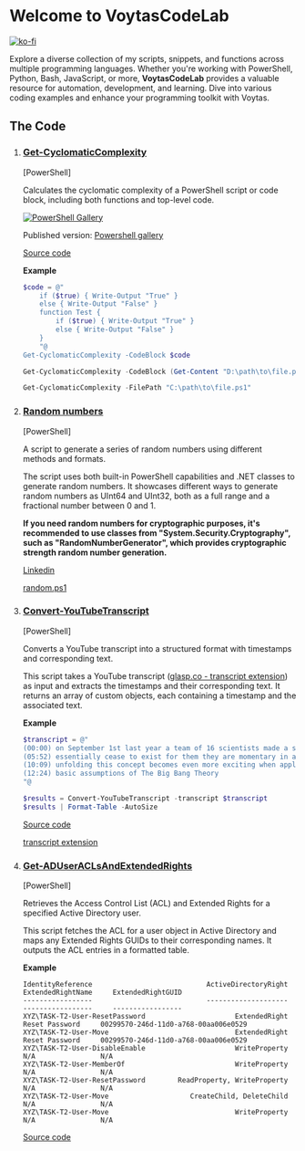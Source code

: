 # Welcome to VoytasCodeLab

[![ko-fi](https://ko-fi.com/img/githubbutton_sm.svg)](https://ko-fi.com/A0A6KYBUS)

Explore a diverse collection of my scripts, snippets, and functions across multiple programming languages. Whether you're working with PowerShell, Python, Bash, JavaScript, or more, **VoytasCodeLab** provides a valuable resource for automation, development, and learning. Dive into various coding examples and enhance your programming toolkit with Voytas.

## The Code

1. ### [Get-CyclomaticComplexity](https://www.powershellgallery.com/packages/Get-CyclomaticComplexity)

    [PowerShell]

    Calculates the cyclomatic complexity of a PowerShell script or code block, including both functions and top-level code.

    [![PowerShell Gallery](https://img.shields.io/powershellgallery/dt/Get-CyclomaticComplexity)](https://www.powershellgallery.com/packages/Get-CyclomaticComplexity)

    Published version: [Powershell gallery](https://www.powershellgallery.com/packages/Get-CyclomaticComplexity)

    [Source code](./thecode/Get-CyclomaticComplexity.ps1)

    **Example**

    ```powershell
    $code = @"
        if ($true) { Write-Output "True" }
        else { Write-Output "False" }
        function Test {
            if ($true) { Write-Output "True" }
            else { Write-Output "False" }
        }
        "@
    Get-CyclomaticComplexity -CodeBlock $code
    ```

    ```powershell
    Get-CyclomaticComplexity -CodeBlock (Get-Content "D:\path\to\file.ps1" -raw)
    ```

    ```powershell
    Get-CyclomaticComplexity -FilePath "C:\path\to\file.ps1"
    ```

2. ### [Random numbers](https://gist.github.com/voytas75/9010339feae5f2c16aab3b4e4db6c801)

   [PowerShell]

    A script to generate a series of random numbers using different methods and formats.

    The script uses both built-in PowerShell capabilities and .NET classes to generate random numbers. It showcases different ways to generate random numbers as UInt64 and UInt32, both as a full range and a fractional number between 0 and 1.

    **If you need random numbers for cryptographic purposes, it's recommended to use classes from "System.Security.Cryptography", such as "RandomNumberGenerator", which provides cryptographic strength random number generation.**
    >

    [Linkedin](https://www.linkedin.com/feed/update/urn:li:activity:7149346690402074624?utm_source=share&utm_medium=member_desktop)

    [random.ps1](https://gist.github.com/voytas75/9010339feae5f2c16aab3b4e4db6c801)

3. ### [Convert-YouTubeTranscript](./thecode/Convert-YouTubeTranscript.ps1)

   [PowerShell]

    Converts a YouTube transcript into a structured format with timestamps and corresponding text.

    This script takes a YouTube transcript ([glasp.co - transcript extension](https://glasp.co/)) as input and extracts the timestamps and their corresponding text. It returns an array of custom objects, each containing a timestamp and the associated text.

    **Example**

    ```powershell
    $transcript = @"
    (00:00) on September 1st last year a team of 16 scientists made a stunning discovery that sent shock waves through the scientific Community they ...
    (05:52) essentially cease to exist for them they are momentary in a sense passing through the fabric of SpaceTime without experiencing the passage ...
    (10:09) unfolding this concept becomes even more exciting when applied to photons or particles of light photons have no clear past present or future ...
    (12:24) basic assumptions of The Big Bang Theory
    "@

    $results = Convert-YouTubeTranscript -transcript $transcript
    $results | Format-Table -AutoSize
    ```

    [Source code](./thecode/Convert-YouTubeTranscript.ps1)

    [transcript extension](https://glasp.co/)

4. ### [Get-ADUserACLsAndExtendedRights](./thecode/Get-ADUserACLsAndExtendedRights.ps1)

   [PowerShell]

    Retrieves the Access Control List (ACL) and Extended Rights for a specified Active Directory user.

    This script fetches the ACL for a user object in Active Directory and maps any Extended Rights GUIDs to their corresponding names. It outputs the ACL entries in a formatted table.

    **Example**

    ```text
    IdentityReference                            ActiveDirectoryRight       ExtendedRightName     ExtendedRightGUID
    -----------------                            --------------------       -----------------     -----------------
    XYZ\TASK-T2-User-ResetPassword                      ExtendedRight          Reset Password     00299570-246d-11d0-a768-00aa006e0529
    XYZ\TASK-T2-User-Move                               ExtendedRight          Reset Password     00299570-246d-11d0-a768-00aa006e0529
    XYZ\TASK-T2-User-DisableEnable                      WriteProperty          N/A                N/A                                 
    XYZ\TASK-T2-User-MemberOf                           WriteProperty          N/A                N/A                                 
    XYZ\TASK-T2-User-ResetPassword        ReadProperty, WriteProperty          N/A                N/A                                 
    XYZ\TASK-T2-User-Move                    CreateChild, DeleteChild          N/A                N/A                                 
    XYZ\TASK-T2-User-Move                               WriteProperty          N/A                N/A                                 
    ```

    [Source code](./thecode/Get-ADUserACLsAndExtendedRights.ps1)
